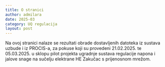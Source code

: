 ```yaml
---
title: O stranici
author: admilara
date: 2025-03
category: UQ regulacija
layout: post
---
```


Na ovoj stranici nalaze se rezultati obrade dostavljenih datoteka iz sustava uzbude
i iz PROCIS-a, za pokuse koji su provedeni 21.02.2025. te 05.03.2025. u sklopu pilot
projekta ugradnje sustava regulacije napona i jalove snage na sučelju elektrane HE
Zakučac s prijenosnom mrežom.
